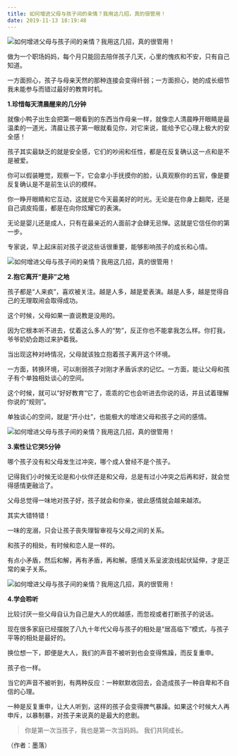 ```yaml
---
title: 如何增进父母与孩子间的亲情？我用这几招，真的很管用！
date: 2019-11-13 18:19:48
---
```

![如何增进父母与孩子间的亲情？我用这几招，真的很管用！](http://p1.pstatp.com/large/pgc-image/1539218851219bb27320f35)
 


 做为一个职场妈妈，每个月只能回去陪伴孩子几天，心里的愧疚和不安，只有自己知道。

 一方面担心，孩子与母亲天然的那种连接会变得纤弱；一方面担心，她的成长细节我未能参与而错过最好的教育时机。

 **1.珍惜每天清晨醒来的几分钟**

 就像小鸭子出生会把第一眼看到的东西当作母亲一样，就像恋人清晨睁开眼睛是最温柔的一道光，清晨让孩子第一眼就看见你，对它来说，能给予它心理上极大的安全感！

 孩子其实最缺乏的就是安全感，它们的吵闹和任性，都是在反复确认这一点和是不是被爱。

 你可以假装睡觉，观察一下，它会拿小手抚摸你的脸，认真观察你的五官，像是要反复确认是不是前生认识的模样。

 你一睁开眼睛和它互动，这就是它今天最美好的时光。无论是在你身上翻爬，还是自己调皮捣蛋，都是在向你炫耀它的表演。

 无论是婴儿还是成人，只有在最亲近的人面前才会肆无忌惮。这就是它信任你的第一步。

 专家说，早上起床前对孩子说这些话很重要，能够影响孩子的成长和心情。

![如何增进父母与孩子间的亲情？我用这几招，真的很管用！](http://p3.pstatp.com/large/pgc-image/1539218851204883eaf8646)
 


 **2.抱它离开“是非”之地**

 孩子都是“人来疯”，喜欢被关注。越是人多，越是爱表演。越是人多，越是觉得自己的无理取闹会取得成功。

 这个时候，父母如果一直说教是没用的。

 因为它根本听不进去，仗着这么多人的“势”，反正你也不能拿我怎么样。你打我，爷爷奶奶会跑过来护着我。

 当出现这种对峙情况，父母就该独立抱着孩子离开这个环境。

 一方面，转换环境，可以削弱孩子对刚才矛盾诉求的记忆。一方面，能让父母和孩子有个单独相处谈心的空间。

 这个时候，就可以“好好教育”它了，乖乖的它也会听进去你说的话，并且试着理解你说的“规则”。

 单独谈心的空间，就是“开小灶”，也能极大的增进父母和孩子之间的感情。

![如何增进父母与孩子间的亲情？我用这几招，真的很管用！](http://p3.pstatp.com/large/pgc-image/1539218851219da660d7533)
 


 **3.索性让它哭5分钟**

 哪个孩子没有和父母发生过冲突，哪个成人曾经不是个孩子。

 记得我们小时候无论是和小伙伴还是和父母，总是有过小冲突之后再和好，就会觉得感情更融洽了。

 父母总觉得一味地对孩子好，孩子就会和你亲，彼此感情就会越来越浓。

 其实大错特错！

 一味的宠溺，只会让孩子丧失理智审视与父母之间的关系。

 和孩子的相处，有时候和恋人是一样的。

 有点小矛盾，然后和解，再有矛盾，再和解。感情关系呈波浪线起伏延伸，才是正常的亲子关系。

![如何增进父母与孩子间的亲情？我用这几招，真的很管用！](http://p1.pstatp.com/large/pgc-image/1539218851203f4fba71f69)
 


 **4.学会聆听**

 比较讨厌一些父母自认为自己是大人的优越感，而忽视或者打断孩子的说话。

 现在很多家庭已经摆脱了八九十年代父母与孩子的相处是“居高临下”模式，与孩子平等的相处是最好的。

 换位想一下，即便是大人，我们的声音不被听到也会变得焦躁，而反复重申。

 孩子也一样。

 当它的声音不被听到，有两种反应：一种默默收回去，会造成孩子一种自卑和不自信的心理。

 一种是反复重申，让大人听到，这样的孩子会变得脾气暴躁。如果这个时候大人再申斥，以暴制暴，对孩子来说真的是最大的悲剧。

> 你是第一次当孩子，我也是第一次当妈妈。 我们共同成长。

 （作者：墨落）
